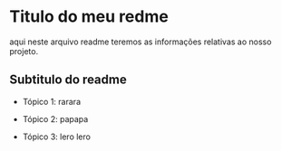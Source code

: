 # Titulo do meu redme

aqui neste arquivo readme teremos as informações relativas ao nosso projeto.

## Subtitulo do readme

- Tópico 1: rarara

- Tópico 2: papapa

- Tópico 3: lero lero
